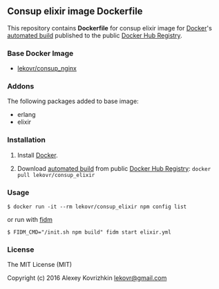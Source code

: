 ## Consup elixir image Dockerfile

This repository contains **Dockerfile** for consup elixir image
for [Docker](https://www.docker.com/)'s [automated build](https://registry.hub.docker.com/u/lekovr/consup_elixir/) 
published to the public [Docker Hub Registry](https://registry.hub.docker.com/).

### Base Docker Image

* [lekovr/consup_nginx](https://registry.hub.docker.com/u/lekovr/consup_nginx/)

### Addons

The following packages added to base image:

* erlang
* elixir

### Installation

1. Install [Docker](https://www.docker.com/).

2. Download [automated build](https://registry.hub.docker.com/u/lekovr/consup_elixir/) from public
 [Docker Hub Registry](https://registry.hub.docker.com/): `docker pull lekovr/consup_elixir`

### Usage

    $ docker run -it --rm lekovr/consup_elixir npm config list

or run with [fidm](https://github.com/LeKovr/fidm)

    $ FIDM_CMD="/init.sh npm build" fidm start elixir.yml

### License

The MIT License (MIT)

Copyright (c) 2016 Alexey Kovrizhkin lekovr@gmail.com
